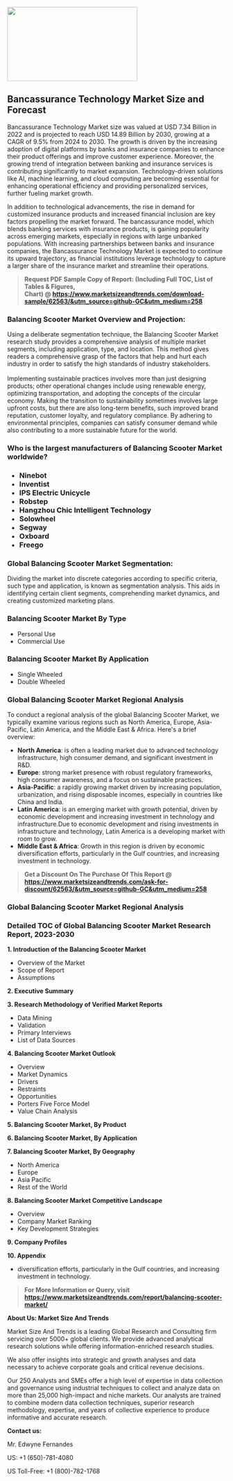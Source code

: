 <p><img class="alignnone size-medium wp-image-20088" src="https://ffe5etoiles.com/wp-content/uploads/2024/12/MST1-300x171.png" alt="" width="300" height="171" /></p><h2>Bancassurance Technology Market Size and Forecast</h2><p>Bancassurance Technology Market size was valued at USD 7.34 Billion in 2022 and is projected to reach USD 14.89 Billion by 2030, growing at a CAGR of 9.5% from 2024 to 2030. The growth is driven by the increasing adoption of digital platforms by banks and insurance companies to enhance their product offerings and improve customer experience. Moreover, the growing trend of integration between banking and insurance services is contributing significantly to market expansion. Technology-driven solutions like AI, machine learning, and cloud computing are becoming essential for enhancing operational efficiency and providing personalized services, further fueling market growth.</p><p>In addition to technological advancements, the rise in demand for customized insurance products and increased financial inclusion are key factors propelling the market forward. The bancassurance model, which blends banking services with insurance products, is gaining popularity across emerging markets, especially in regions with large unbanked populations. With increasing partnerships between banks and insurance companies, the Bancassurance Technology Market is expected to continue its upward trajectory, as financial institutions leverage technology to capture a larger share of the insurance market and streamline their operations.</p></p><blockquote id="" class=""><strong>Request PDF Sample Copy of Report: (Including Full TOC, List of Tables &amp; Figures, Chart)&nbsp;@&nbsp;<strong><a href="https://www.marketsizeandtrends.com/download-sample/62563/&utm_source=github-GC&utm_medium=258" target="_blank">https://www.marketsizeandtrends.com/download-sample/62563/&utm_source=github-GC&utm_medium=258</a></strong></strong></blockquote><h3 id="" class="">Balancing Scooter Market&nbsp;Overview and Projection:</h3><p id="" class="">Using a deliberate segmentation technique, the Balancing Scooter Market research study provides a comprehensive analysis of multiple market segments, including application, type, and location. This method gives readers a comprehensive grasp of the factors that help and hurt each industry in order to satisfy the high standards of industry stakeholders. <br /> <br />Implementing sustainable practices involves more than just designing products; other operational changes include using renewable energy, optimizing transportation, and adopting the concepts of the circular economy. Making the transition to sustainability sometimes involves large upfront costs, but there are also long-term benefits, such improved brand reputation, customer loyalty, and regulatory compliance. By adhering to environmental principles, companies can satisfy consumer demand while also contributing to a more sustainable future for the world.</p><h3 id="" class="">Who is the largest manufacturers of&nbsp;Balancing Scooter Market worldwide?</h3><h3 class=""><p><ul><li>Ninebot </li><li> Inventist </li><li> IPS Electric Unicycle </li><li> Robstep </li><li> Hangzhou Chic Intelligent Technology </li><li> Solowheel </li><li> Segway </li><li> Oxboard </li><li> Freego</li></ul></p></h3><h3 id="" class="">Global&nbsp;Balancing Scooter Market Segmentation:</h3><p id="" class="">Dividing the market into discrete categories according to specific criteria, such type and application, is known as segmentation analysis. This aids in identifying certain client segments, comprehending market dynamics, and creating customized marketing plans.</p><h3 id="" class="">Balancing Scooter Market&nbsp;By Type</h3><p><p><ul><li>Personal Use </li><li> Commercial Use</p></li></ul></p></p><h3 id="" class="">Balancing Scooter Market&nbsp;By Application</h3><p class=""><p><ul><li>Single Wheeled </li><li> Double Wheeled</li></ul></p></p><h3 id="" class="">Global Balancing Scooter Market Regional Analysis</h3><p id="" class="">To conduct a regional analysis of the global Balancing Scooter Market, we typically examine various regions such as North America, Europe, Asia-Pacific, Latin America, and the Middle East &amp; Africa. Here's a brief overview:</p><ul><li><strong>North America</strong>: is often a leading market due to advanced technology infrastructure, high consumer demand, and significant investment in R&amp;D.</li><li><strong>Europe</strong>: strong market presence with robust regulatory frameworks, high consumer awareness, and a focus on sustainable practices.</li><li><strong>Asia-Pacific</strong>: a rapidly growing market driven by increasing population, urbanization, and rising disposable incomes, especially in countries like China and India.</li><li><strong>Latin America</strong>: is an emerging market with growth potential, driven by economic development and increasing investment in technology and infrastructure.Due to economic development and rising investments in infrastructure and technology, Latin America is a developing market with room to grow.</li><li><strong>Middle East &amp; Africa</strong>: Growth in this region is driven by economic diversification efforts, particularly in the Gulf countries, and increasing investment in technology.</li></ul><blockquote id="" class=""><strong>Get a Discount On The Purchase Of This Report @ <strong><a href="https://www.marketsizeandtrends.com/ask-for-discount/62563/&utm_source=github-GC&utm_medium=258" target="_blank">https://www.marketsizeandtrends.com/ask-for-discount/62563/&utm_source=github-GC&utm_medium=258</a></strong></strong></blockquote><h3 id="" class="">Global Balancing Scooter Market Regional Analysis</h3><h3 id="" class="">Detailed TOC of Global Balancing Scooter Market Research Report, 2023-2030</h3><p id="" class=""><strong>1. Introduction of the Balancing Scooter Market</strong></p><ul><li>Overview of the Market</li><li>Scope of Report</li><li>Assumptions</li></ul><p id="" class=""><strong>2. Executive Summary</strong></p><p id="" class=""><strong>3. Research Methodology of Verified Market Reports</strong></p><ul><li>Data Mining</li><li>Validation</li><li>Primary Interviews</li><li>List of Data Sources</li></ul><p id="" class=""><strong>4. Balancing Scooter Market Outlook</strong></p><ul><li>Overview</li><li>Market Dynamics</li><li>Drivers</li><li>Restraints</li><li>Opportunities</li><li>Porters Five Force Model</li><li>Value Chain Analysis</li></ul><p id="" class=""><strong>5. Balancing Scooter Market, By Product</strong></p><p id="" class=""><strong>6. Balancing Scooter Market, By Application</strong></p><p id="" class=""><strong>7. Balancing Scooter Market, By Geography</strong></p><ul><li>North America</li><li>Europe</li><li>Asia Pacific</li><li>Rest of the World</li></ul><p id="" class=""><strong>8. Balancing Scooter Market Competitive Landscape</strong></p><ul><li>Overview</li><li>Company Market Ranking</li><li>Key Development Strategies</li></ul><p id="" class=""><strong>9. Company Profiles</strong></p><p id="" class=""><strong>10. Appendix</strong></p><ul><li>diversification efforts, particularly in the Gulf countries, and increasing investment in technology.</li></ul><blockquote id="" class=""><strong>For More Information or Query, visit <strong><strong><a href="https://www.marketsizeandtrends.com/report/balancing-scooter-market/" target="_blank">https://www.marketsizeandtrends.com/report/balancing-scooter-market/</a></strong></strong></strong></blockquote><p id="" class=""><strong>About Us: Market Size And Trends</strong></p><p id="" class="">Market Size And Trends is a leading Global Research and Consulting firm servicing over 5000+ global clients. We provide advanced analytical research solutions while offering information-enriched research studies.</p><p id="" class="">We also offer insights into strategic and growth analyses and data necessary to achieve corporate goals and critical revenue decisions.</p><p id="" class="">Our 250 Analysts and SMEs offer a high level of expertise in data collection and governance using industrial techniques to collect and analyze data on more than 25,000 high-impact and niche markets. Our analysts are trained to combine modern data collection techniques, superior research methodology, expertise, and years of collective experience to produce informative and accurate research.</p><p id="" class=""><strong>Contact us:</strong></p><p id="" class="">Mr. Edwyne Fernandes</p><p id="" class="">US: +1 (650)-781-4080</p><p id="" class="">US Toll-Free: +1 (800)-782-1768</p>
